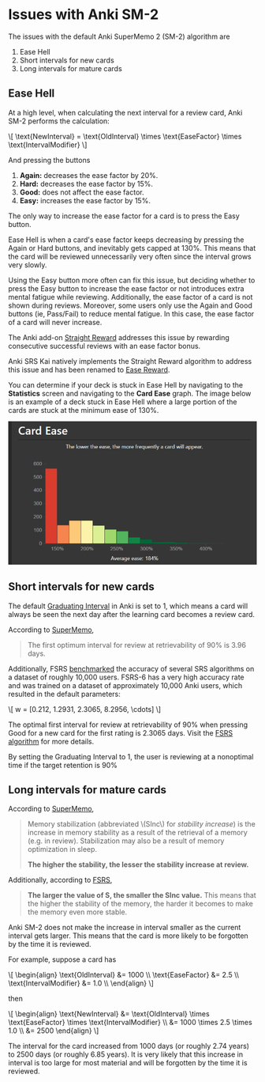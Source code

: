 # Issues with Anki SM-2

The issues with the default Anki SuperMemo 2 (SM-2) algorithm are

1. Ease Hell
2. Short intervals for new cards
3. Long intervals for mature cards

## Ease Hell

At a high level, when calculating the next interval for a review card, Anki SM-2
performs the calculation:

\\[
\text{NewInterval} = \text{OldInterval} \times \text{EaseFactor} \times
\text{IntervalModifier}
\\]

And pressing the buttons
1. **Again:** decreases the ease factor by 20%.
2. **Hard:** decreases the ease factor by 15%.
3. **Good:** does not affect the ease factor.
4. **Easy:** increases the ease factor by 15%.

The only way to increase the ease factor for a card is to press the Easy button.

Ease Hell is when a card's ease factor keeps decreasing by pressing the Again or
Hard buttons, and inevitably gets capped at 130%. This means that the card will
be reviewed unnecessarily very often since the interval grows very slowly.

Using the Easy button more often can fix this issue, but deciding whether to
press the Easy button to increase the ease factor or not introduces extra mental
fatigue while reviewing. Additionally, the ease factor of a card is not shown
during reviews. Moreover, some users only use the Again and Good buttons (ie,
Pass/Fail) to reduce mental fatigue. In this case, the ease factor of a card
will never increase.

The Anki add-on [Straight Reward](https://ankiweb.net/shared/info/957961234)
addresses this issue by rewarding consecutive successful reviews with an ease
factor bonus.

Anki SRS Kai natively implements the Straight Reward algorithm to address this
issue and has been renamed to [Ease Reward](easeReward.md).

You can determine if your deck is stuck in Ease Hell by navigating to the
**Statistics** screen and navigating to the **Card Ease** graph. The image below
is an example of a deck stuck in Ease Hell where a large portion of the cards
are stuck at the minimum ease of 130%.

![SM-2 Ease Hell](../images/sm2DifficultyHell.png)

## Short intervals for new cards

The default [Graduating
Interval](https://docs.ankiweb.net/deck-options.html#graduating-interval) in
Anki is set to 1, which means a card will always be seen the next day after the
learning card becomes a review card.

According to [SuperMemo](https://supermemo.guru/wiki/Optimum_interval),
> The first optimum interval for review at retrievability of 90% is 3.96 days.

Additionally, FSRS [benchmarked](https://github.com/open-spaced-repetition/srs-benchmark/blob/45f61b2182c27da83839383ec3b044fa5ae27b47/README.md)
the accuracy of several SRS algorithms on a dataset of roughly 10,000 users.
FSRS-6 has a very high accuracy rate and was trained on a dataset of
approximately 10,000 Anki users, which resulted in the default parameters:

\\[
w = [0.212, 1.2931, 2.3065, 8.2956, \cdots]
\\]

The optimal first interval for review at retrievability of 90% when pressing
Good for a new card for the first rating is 2.3065 days. Visit the [FSRS
algorithm](https://github.com/open-spaced-repetition/fsrs4anki/wiki/The-Algorithm/e6ded59fa6d1d6bb2950a759d53b14575e9e586c)
for more details.

By setting the Graduating Interval to 1, the user is reviewing at a nonoptimal
time if the target retention is 90%

## Long intervals for mature cards

According to [SuperMemo](https://supermemo.guru/wiki/Stabilization),
> Memory stabilization (abbreviated \\(SInc\\) for _stability increase_) is the
> increase in memory stability as a result of the retrieval of a memory (e.g. in
> review). Stabilization may also be a result of memory optimization in sleep.
> 
> **The higher the stability, the lesser the stability increase at review.**

Additionally, according to
[FSRS](https://github.com/open-spaced-repetition/fsrs4anki/wiki/The-Algorithm/e6ded59fa6d1d6bb2950a759d53b14575e9e586c),
> **The larger the value of S, the smaller the SInc value.** This means that the
> higher the stability of the memory, the harder it becomes to make the memory
> even more stable.

Anki SM-2 does not make the increase in interval smaller as the current interval
gets larger. This means that the card is more likely to be forgotten by the time
it is reviewed.

For example, suppose a card has

\\[
\begin{align}
\text{OldInterval} &= 1000 \\\\
\text{EaseFactor} &= 2.5 \\\\
\text{IntervalModifier} &= 1.0 \\\\
\end{align}
\\]

then

\\[
\begin{align}
\text{NewInterval} &= \text{OldInterval} \times \text{EaseFactor} \times
\text{IntervalModifier} \\\\
&= 1000 \times 2.5 \times 1.0 \\\\
&= 2500
\end{align}
\\]

The interval for the card increased from 1000 days (or roughly 2.74 years) to
2500 days (or roughly 6.85 years). It is very likely that this increase in
interval is too large for most material and will be forgotten by the time it is
reviewed.
